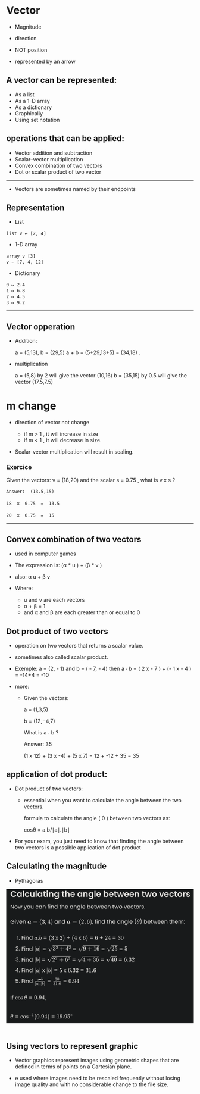 
# Vector
- Magnitude
- direction
- NOT position

- represented by an arrow

## A vector can be represented:
- As a list
- As a 1-D array
- As a dictionary
- Graphically
- Using set notation

## operations that can be applied:
- Vector addition and subtraction
- Scalar–vector multiplication
- Convex combination of two vectors
- Dot or scalar product of two vector

---

- Vectors are sometimes named by their endpoints

## Representation

- List
```
list v ← [2, 4]
```

- 1-D array
```
array v [3]
v ← [7, 4, 12]
```

- Dictionary
```
0 ↦ 2.4
1 ↦ 6.8
2 ↦ 4.5
3 ↦ 9.2
```

---

## Vector opperation

- Addition:

    a = (5,13), b = (29,5) 
    a + b = (5+29,13+5) = (34,18) .

- multiplication
  
    a  =  (5,8)  by  2  will give the vector  (10,16) 
    b  =  (35,15)  by  0.5  will give the vector  (17.5,7.5)

# m change

- direction of vector not change
  - if  m  >  1 , it will increase in size
  - if  m  <  1 , it will decrease in size.

- Scalar-vector multiplication will result in scaling.
  
### Exercice

Given the vectors:  v  =  (18,20)  and the scalar  s  =  0.75 , what is  v  x  s ?

```
Answer:  (13.5,15) 

18  x  0.75  =  13.5 

20  x  0.75  =  15
```

---

## Convex combination of two vectors

- used in computer games

- The expression is:
    (α *  u ) + (β *  v )
- also:
    α u  + β v

- Where:
  - u  and  v  are each vectors
  - α + β = 1
  - and α and β are each greater than or equal to 0
  
## Dot product of two vectors

- operation on two vectors that returns a scalar value.
- sometimes also called scalar product.

- Exemple:
    a  =  (2,  - 1)  and  b  =  ( - 7,  - 4) 
    then  a  ∙  b  = ( 2  x - 7 ) + (- 1  x - 4 ) = -14+4  = -10

- more:
    
  - Given the vectors:

    a  =  (1,3,5) 

    b  =  (12,−4,7) 

    What is  a  ∙  b ?

    Answer: 35

    (1 x 12) + (3 x -4) + (5 x 7) = 12 + -12 + 35 = 35

## application of dot product:

- Dot product of two vectors:
  - essential when you want to calculate the angle between the two vectors.

    formula to calculate the angle ( θ ) between two vectors as:

    cosθ  = a.b/∣a∣.∣b∣

- For your exam, you just need to know that finding the angle between two vectors is a possible application of dot product
  
## Calculating the magnitude

- Pythagoras
  
![exemple](image.png)
​  
## Using vectors to represent graphic

- Vector graphics represent images using geometric shapes that are defined in terms of points on a Cartesian plane.

- e used where images need to be rescaled frequently without losing image quality and with no considerable change to the file size.
​